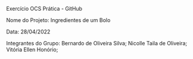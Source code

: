 Exercício OCS Prática - GitHub

Nome do Projeto: Ingredientes de um Bolo 

Data: 28/04/2022

Integrantes do Grupo: 
                      Bernardo de Oliveira Silva;
                      Nicolle Taila de Oliveira;
                      Vitória Ellen Honório;
